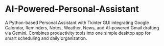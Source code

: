 # AI-Powered-Personal-Assistant
A Python-based Personal Assistant with Tkinter GUI integrating Google Calendar, Reminders, Notes, Weather, News, and AI-powered Gmail drafting via Gemini. Combines productivity tools into one simple desktop app for smart scheduling and daily organization.
